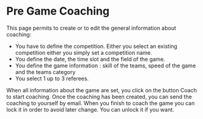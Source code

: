 # Pre Game Coaching

This page permits to create or to edit the general information about coaching:

* You have to define the competition. Either you select an existing competition either you simply set a competition name.
* You define the date, the time slot and the field of the game.
* You define the game information : skill of the teams, speed of the game and the teams category
* You select 1 up to 3 referees.

When all information about the game are set, you click on the button Coach to start coaching.
Once the coaching has been created, you can send the coaching to yourself by email.
When you finish to coach the game you can lock it in order to avoid later change. You can unlock it if you want.
